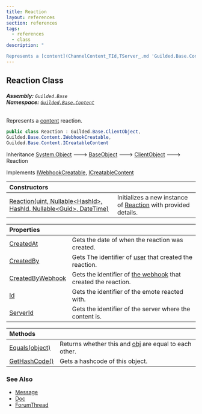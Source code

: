 ```yaml
---
title: Reaction
layout: references
section: references
tags:
  - references
  - class
description: "

Represents a [content](ChannelContent_TId,TServer_.md 'Guilded.Base.Content.ChannelContent<TId,TServer>') reaction."
---
```


## Reaction Class
###### **Assembly:** `Guilded.Base`<br/>**Namespace:** [`Guilded.Base.Content`](Guilded.Base.Content.md 'Guilded.Base.Content')

Represents a [content](ChannelContent_TId,TServer_.md 'Guilded.Base.Content.ChannelContent<TId,TServer>') reaction.

```csharp
public class Reaction : Guilded.Base.ClientObject,
Guilded.Base.Content.IWebhookCreatable,
Guilded.Base.Content.ICreatableContent
```

Inheritance [System.Object](https://docs.microsoft.com/en-us/dotnet/api/System.Object 'System.Object') &#129106; [BaseObject](BaseObject.md 'Guilded.Base.BaseObject') &#129106; [ClientObject](ClientObject.md 'Guilded.Base.ClientObject') &#129106; Reaction

Implements [IWebhookCreatable](IWebhookCreatable.md 'Guilded.Base.Content.IWebhookCreatable'), [ICreatableContent](ICreatableContent.md 'Guilded.Base.Content.ICreatableContent')

| Constructors | |
| :--- | :--- |
| [Reaction(uint, Nullable&lt;HashId&gt;, HashId, Nullable&lt;Guid&gt;, DateTime)](Reaction.Reaction(uint,Nullable_HashId_,HashId,Nullable_Guid_,DateTime).md 'Guilded.Base.Content.Reaction.Reaction(uint, System.Nullable<Guilded.Base.HashId>, Guilded.Base.HashId, System.Nullable<Guid>, System.DateTime)') | Initializes a new instance of [Reaction](Reaction.md 'Guilded.Base.Content.Reaction') with provided details. |

| Properties | |
| :--- | :--- |
| [CreatedAt](Reaction.CreatedAt.md 'Guilded.Base.Content.Reaction.CreatedAt') | Gets the date of when the reaction was created. |
| [CreatedBy](Reaction.CreatedBy.md 'Guilded.Base.Content.Reaction.CreatedBy') | Gets The identifier of [user](User.md 'Guilded.Base.Users.User') that created the reaction. |
| [CreatedByWebhook](Reaction.CreatedByWebhook.md 'Guilded.Base.Content.Reaction.CreatedByWebhook') | Gets the identifier of [the webhook](Webhook.md 'Guilded.Base.Servers.Webhook') that created the reaction. |
| [Id](Reaction.Id.md 'Guilded.Base.Content.Reaction.Id') | Gets the identifier of the emote reacted with. |
| [ServerId](Reaction.ServerId.md 'Guilded.Base.Content.Reaction.ServerId') | Gets the identifier of the server where the content is. |

| Methods | |
| :--- | :--- |
| [Equals(object)](Reaction.Equals(object).md 'Guilded.Base.Content.Reaction.Equals(object)') | Returns whether this and [obj](Reaction.Equals(object).md#Guilded.Base.Content.Reaction.Equals(object).obj 'Guilded.Base.Content.Reaction.Equals(object).obj') are equal to each other. |
| [GetHashCode()](Reaction.GetHashCode().md 'Guilded.Base.Content.Reaction.GetHashCode()') | Gets a hashcode of this object. |

### See Also
- [Message](Message.md 'Guilded.Base.Content.Message')
- [Doc](Doc.md 'Guilded.Base.Content.Doc')
- [ForumThread](ForumThread.md 'Guilded.Base.Content.ForumThread')